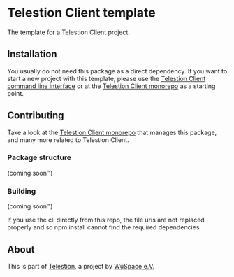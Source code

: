 # Telestion Client template

The template for a Telestion Client project.

## Installation

You usually do not need this package as a direct dependency.
If you want to start a new project with this template,
please use the [Telestion Client command line interface](https://github.com/TelestionTeam/telestion-client/tree/main/packages/telestion-client-cli) or at the [Telestion Client monorepo](https://github.com/TelestionTeam/telestion-client/) as a starting point.

## Contributing

Take a look at the
[Telestion Client monorepo](https://github.com/TelestionTeam/telestion-client/)
that manages this package, and many more related to Telestion Client.

### Package structure

(coming soon™)

### Building

(coming soon™)

If you use the cli directly from this repo,
the file uris are not replaced properly and so npm install cannot find the required dependencies.

## About

This is part of [Telestion](https://telestion.wuespace.de/),
a project by [WüSpace e.V.](https://www.wuespace.de/)
